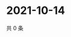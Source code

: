 # 2021-10-14

共 0 条

<!-- BEGIN WEIBO -->
<!-- 最后更新时间 Thu Oct 14 2021 11:11:44 GMT+0800 (China Standard Time) -->

<!-- END WEIBO -->
